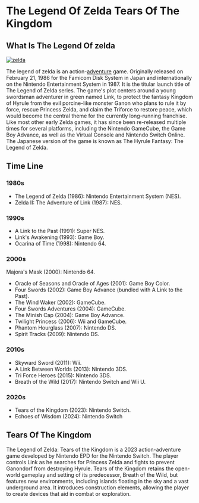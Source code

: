 # The Legend Of Zelda Tears Of The Kingdom
## What Is The Legend Of zelda
[![zelda](https://www.pngmart.com/files/4/The-Legend-of-Zelda-Logo-PNG-Image.png)](https://www.pngmart.com/image/35706)

The legend of zelda is an action-[adventure](../../storygame/story.md) game. Originally released on February 21, 1986 for the Famicom Disk System in Japan and internationally on the Nintendo Entertainment System in 1987. It is the titular launch title of The Legend of Zelda series. The game's plot centers around a young swordsman adventurer in green named Link, to protect the fantasy Kingdom of Hyrule from the evil porcine-like monster Ganon who plans to rule it by force, rescue Princess Zelda, and claim the Triforce to restore peace, which would become the central theme for the currently long-running franchise. Like most other early Zelda games, it has since been re-released multiple times for several platforms, including the Nintendo GameCube, the Game Boy Advance, as well as the Virtual Console and Nintendo Switch Online. The Japanese version of the game is known as The Hyrule Fantasy: The Legend of Zelda.

## Time Line


### 1980s 


- The Legend of Zelda (1986): Nintendo Entertainment System (NES).
- Zelda II: The Adventure of Link (1987): NES.

  
### 1990s


- A Link to the Past (1991): Super NES.
- Link's Awakening (1993): Game Boy.
- Ocarina of Time (1998): Nintendo 64. 


### 2000s


Majora's Mask (2000): Nintendo 64.
- Oracle of Seasons and Oracle of Ages (2001): Game Boy Color.
- Four Swords (2002): Game Boy Advance (bundled with A Link to the Past).
- The Wind Waker (2002): GameCube.
- Four Swords Adventures (2004): GameCube.
- The Minish Cap (2004): Game Boy Advance.
- Twilight Princess (2006): Wii and GameCube.
- Phantom Hourglass (2007): Nintendo DS.
- Spirit Tracks (2009): Nintendo DS. 


### 2010s

 -  Skyward Sword (2011): Wii.
- A Link Between Worlds (2013): Nintendo 3DS.
- Tri Force Heroes (2015): Nintendo 3DS.
- Breath of the Wild (2017): Nintendo Switch and Wii U.

  
### 2020s
- Tears of the Kingdom (2023): Nintendo Switch.
- Echoes of Wisdom (2024): Nintendo Switch

## Tears Of The Kingdom
The Legend of Zelda: Tears of the Kingdom is a 2023 action-adventure game developed by Nintendo EPD for the Nintendo Switch. The player controls Link as he searches for Princess Zelda and fights to prevent Ganondorf from destroying Hyrule. Tears of the Kingdom retains the open-world gameplay and setting of its predecessor, Breath of the Wild, but features new environments, including islands floating in the sky and a vast underground area. It introduces construction elements, allowing the player to create devices that aid in combat or exploration.

[another place]: https://github.com/319SoftDev/wiki-project-group-row-2/blob/main/videogame/fantasy/baldursgate3/bg3.md
